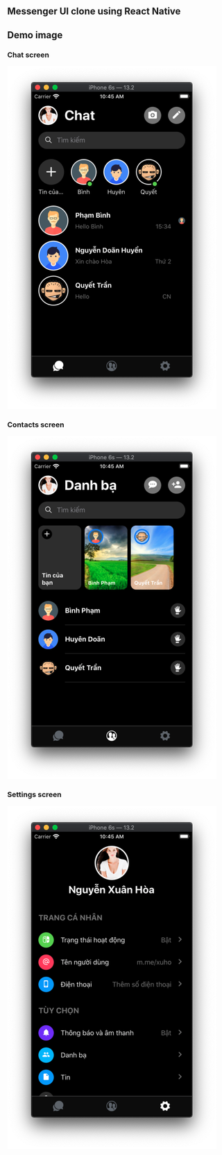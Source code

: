 ## Messenger UI clone using React Native

## Demo image

### Chat screen
![iOS](https://raw.githubusercontent.com/xuho/demo-images/master/chat-screen.png)

### Contacts screen
![Android](https://raw.githubusercontent.com/xuho/demo-images/master/contacts--screen.png)

### Settings screen
![Android](https://raw.githubusercontent.com/xuho/demo-images/master/settings-screen.png)